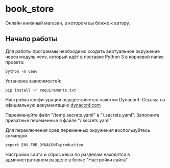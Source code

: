 # book_store
Онлайн книжный магазин, в котором вы ближе к автору.

## Начало работы
Для работы программы необходимо создать виртуальное окружение через модуль 
venv, который идёт в поставке Python 3 в корневой папке проекта:

    python -m venv
Установка зависимостей:
    
    pip install -r requirements.txt

Настройка конфигурации осуществляется пакетом Dynaconf:
Ссылка на официальную документацию [dynaconf.com](https://www.dynaconf.com/) 

Переименуйте файл "/temp.secrets.yaml" в "/.secrets.yaml".
Заполните приватные переменные в файле "/.secrets.yaml"

Для переключения сред переменных окружения воспользуйтесь командой

    export ENV_FOR_DYNACONF=production


Настройки сайта и сброс кеша по разделам находятся в административном разделе в блоке "Настройки сайта"





